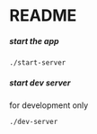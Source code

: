 # README

##### start the app
```
./start-server
```

##### start dev server
for development only
```
./dev-server
```